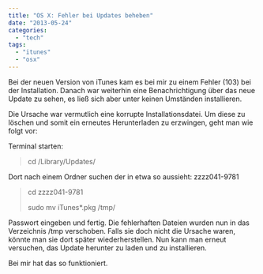 ```yaml
---
title: "OS X: Fehler bei Updates beheben"
date: "2013-05-24"
categories: 
  - "tech"
tags: 
  - "itunes"
  - "osx"
---
```


Bei der neuen Version von iTunes kam es bei mir zu einem Fehler (103) bei der Installation. Danach war weiterhin eine Benachrichtigung über das neue Update zu sehen, es ließ sich aber unter keinen Umständen installieren.

Die Ursache war vermutlich eine korrupte Installationsdatei. Um diese zu löschen und somit ein erneutes Herunterladen zu erzwingen, geht man wie folgt vor:

Terminal starten:

> cd /Library/Updates/

Dort nach einem Ordner suchen der in etwa so aussieht: zzzz041-9781

> cd zzzz041-9781
> 
> sudo mv iTunes\*.pkg /tmp/

Passwort eingeben und fertig. Die fehlerhaften Dateien wurden nun in das Verzeichnis /tmp verschoben. Falls sie doch nicht die Ursache waren, könnte man sie dort später wiederherstellen. Nun kann man erneut versuchen, das Update herunter zu laden und zu installieren.

Bei mir hat das so funktioniert.
